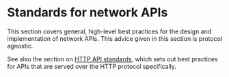 # Standards for network APIs

This section covers general, high-level best practices for the design and implementation of network APIs. This advice given in this section is protocol agnostic.

See also the section on [HTTP API standards](/standards/http/api), which sets out best practices for APIs that are served over the HTTP protocol specifically.
